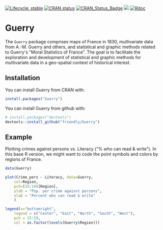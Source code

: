 <!-- badges: start -->
[![Lifecycle: stable](https://img.shields.io/badge/lifecycle-stable-brightgreen.svg)](https://www.tidyverse.org/lifecycle/#stable)
[![CRAN status](https://www.r-pkg.org/badges/version/Guerry)](https://CRAN.R-project.org/package=Guerry)
[![CRAN_Status_Badge](http://www.r-pkg.org/badges/version/Guerry)](https://cran.r-project.org/package=Guerry)
[![](https://cranlogs.r-pkg.org/badges/grand-total/Guerry)](https://cran.r-project.org/package=Guerry)
[![Rdoc](https://www.rdocumentation.org/badges/version/Guerry)](http://www.rdocumentation.org/packages/Guerry)
<!-- badges: end -->

# Guerry

The `Guerry` package comprises maps of France in 1830, multivariate data from A.-M. Guerry and others, and statistical and 
	graphic methods related to Guerry's "Moral Statistics of France". The goal is to facilitate the exploration and
	development of statistical and graphic methods for multivariate data in a geo-spatial context of historical interest.

## Installation


You can install Guerry from CRAN with:


``` r
install.packages("Guerry")
```

You can install Guerry from github with:


``` r
# install.packages("devtools")
devtools::install_github("friendly/Guerry")
```

## Example

Plotting crimes against persons vs. Literacy ("% who can read & write").
In this base R version, we might want to code the point symbols 
and colors by regions of France.

``` r
data(Guerry)

plot(Crime_pers ~ Literacy, data=Guerry,
	col=Region, 
	pch=(15:19)[Region],
	ylab = "Pop. per crime against persons",
	xlab = "Percent who can read & write"
	)

legend(x="bottomright", 
	legend = c("Center", "East", "North", "South", "West"), 
	pch = 15:19,
	col = as.factor(levels(Guerry$Region)))
```

